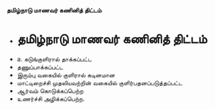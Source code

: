 **தமிழ்நாடு மாணவர் கணினித் திட்டம்**
- # தமிழ்நாடு மாணவர் கணினித் திட்டம்
- a. கடுங்குளிரால் தாக்கப்பட்ட
- தணுப்பாக்கப்பட்ட
- இரும்பு வகையில் குளிரால் கடினமான
- மாட்டிறைச்சி முதலியவற்றின் வகையில் குளிர்பதனப்படுத்தப்பட்ட
- ஆர்வம் கொடுக்கப்பெற்ற
- உணர்ச்சி அழிக்கப்பெற்ற.

